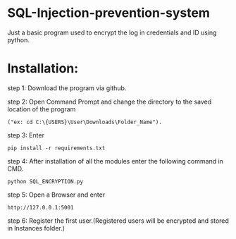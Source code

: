 # SQL-Injection-prevention-system
Just a basic program used to encrypt the log in credentials and ID using python.



#                                 Installation:

step 1: Download the program via github.

step 2: Open Command Prompt and change the directory to the saved location of the program

    ("ex: cd C:\{USERS}\User\Downloads\Folder_Name").

step 3: Enter 
                       
    pip install -r requirements.txt

step 4: After installation of all the modules enter the following command in CMD.

    python SQL_ENCRYPTION.py


step 5: Open a Browser and enter 

    http://127.0.0.1:5001

step 6: Register the first user.(Registered users will be encrypted and stored in Instances folder.)

